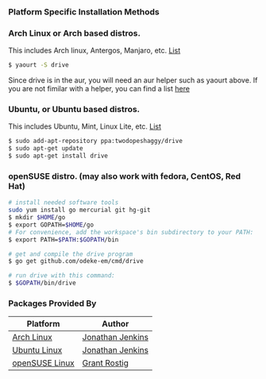 ### Platform Specific Installation Methods


### Arch Linux or Arch based distros.
This includes Arch linux, Antergos, Manjaro, etc. [List](https://wiki.archlinux.org/index.php/Arch_based_distributions_(active))

```sh
$ yaourt -S drive
```
Since drive is in the aur, you will need an aur helper such as yaourt above. If you are not fimilar with
a helper, you can find a list [here](https://wiki.archlinux.org/index.php/AUR_helpers#AUR_search.2Fbuild_helpers)


### Ubuntu, or Ubuntu based distros. 
This includes Ubuntu, Mint, Linux Lite, etc. [List](http://distrowatch.com/search.php?basedon=Ubuntu)

```sh
$ sudo add-apt-repository ppa:twodopeshaggy/drive
$ sudo apt-get update
$ sudo apt-get install drive
```

### openSUSE distro. (may also work with fedora, CentOS, Red Hat)
```sh
# install needed software tools
sudo yum install go mercurial git hg-git
$ mkdir $HOME/go
$ export GOPATH=$HOME/go
# For convenience, add the workspace's bin subdirectory to your PATH:
$ export PATH=$PATH:$GOPATH/bin

# get and compile the drive program
$ go get github.com/odeke-em/cmd/drive

# run drive with this command:
$ $GOPATH/bin/drive
```
### Packages Provided By

Platform | Author |
---------| -------|
[Arch Linux](https://aur.archlinux.org/packages/drive) | [Jonathan Jenkins](https://github.com/shaggytwodope)
[Ubuntu Linux](https://launchpad.net/~twodopeshaggy/+archive/ubuntu/drive) | [Jonathan Jenkins](https://github.com/shaggytwodope)
[openSUSE Linux]() | [Grant Rostig](https://github.com/grantrostig)


